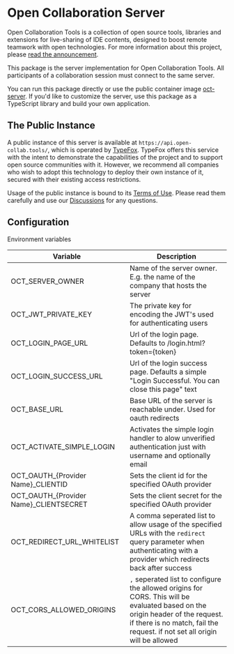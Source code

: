 # Open Collaboration Server

Open Collaboration Tools is a collection of open source tools, libraries and extensions for live-sharing of IDE contents, designed to boost remote teamwork with open technologies. For more information about this project, please [read the announcement](https://www.typefox.io/blog/open-collaboration-tools-announcement/).

This package is the server implementation for Open Collaboration Tools. All participants of a collaboration session must connect to the same server.

You can run this package directly or use the public container image [oct-server](https://github.com/eclipse-oct/open-collaboration-tools/pkgs/container/open-collaboration-tools%2Foct-server). If you'd like to customize the server, use this package as a TypeScript library and build your own application.

## The Public Instance

A public instance of this server is available at `https://api.open-collab.tools/`, which is operated by [TypeFox](https://www.typefox.io/). TypeFox offers this service with the intent to demonstrate the capabilities of the project and to support open source communities with it. However, we recommend all companies who wish to adopt this technology to deploy their own instance of it, secured with their existing access restrictions.

Usage of the public instance is bound to its [Terms of Use](https://www.open-collab.tools/tos/). Please read them carefully and use our [Discussions](https://github.com/eclipse-oct/open-collaboration-tools/discussions) for any questions.

## Configuration

Environment variables

| Variable | Description |
|--------------------|---|
| OCT_SERVER_OWNER          | Name of the server owner. E.g. the name of the company that hosts the server |
| OCT_JWT_PRIVATE_KEY       | The private key for encoding the JWT's used for authenticating users  |
| OCT_LOGIN_PAGE_URL        | Url of the login page. Defaults to /login.html?token={token}  |
| OCT_LOGIN_SUCCESS_URL     | Url of the login success page. Defaults a simple "Login Successful. You can close this page" text  |
| OCT_BASE_URL              | Base URL of the server is reachable under. Used for oauth redirects |
| OCT_ACTIVATE_SIMPLE_LOGIN | Activates the simple login handler to alow unverified authentication just with username and optionally email |
| OCT_OAUTH_{Provider Name}_CLIENTID | Sets the client id for the specified OAuth provider |
| OCT_OAUTH_{Provider Name}_CLIENTSECRET | Sets the client secret for the specified OAuth provider |
| OCT_REDIRECT_URL_WHITELIST | A comma seperated list to allow usage of the specified URLs with the `redirect` query parameter when authenticating with a provider which redirects back after success |
| OCT_CORS_ALLOWED_ORIGINS | `,` seperated list to configure the allowed origins for CORS. This will be evaluated based on the origin header of the request. if there is no match, fail the request. if not set all origin will be allowed |
